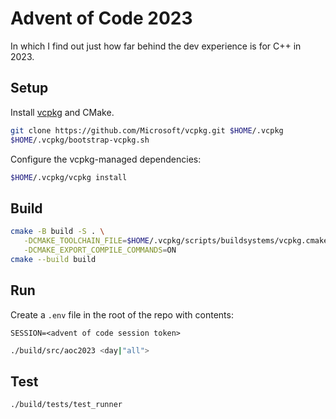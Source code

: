 # Advent of Code 2023

In which I find out just how far behind the dev experience is for C++ in 2023.

## Setup

Install [vcpkg](https://vcpkg.io/en/getting-started) and CMake.


```bash
git clone https://github.com/Microsoft/vcpkg.git $HOME/.vcpkg
$HOME/.vcpkg/bootstrap-vcpkg.sh
```

Configure the vcpkg-managed dependencies:

```bash
$HOME/.vcpkg/vcpkg install
```

## Build 

```bash
cmake -B build -S . \
   -DCMAKE_TOOLCHAIN_FILE=$HOME/.vcpkg/scripts/buildsystems/vcpkg.cmake \
   -DCMAKE_EXPORT_COMPILE_COMMANDS=ON
cmake --build build
```

## Run

Create a `.env` file in the root of the repo with contents:

```text
SESSION=<advent of code session token>
```

```bash
./build/src/aoc2023 <day|"all">
```

## Test

```bash
./build/tests/test_runner
```
